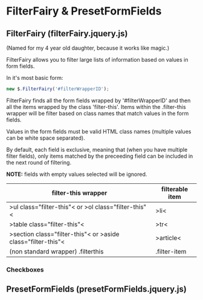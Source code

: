 # FilterFairy & PresetFormFields

## FilterFairy (filterFairy.jquery.js)

(Named for my 4 year old daughter, because it works like magic.)

FilterFairy allows you to filter large lists of information based on values in form fields.

In it's most basic form:
``` javascript
new $.FilterFairy('#filterWrapperID');
```
FilterFairy finds all the form fields wrapped by '#filterWrapperID' and then all the items wrapped by the class 'filter-this'. Items within the .filter-this wrapper will be filter based on class names that match values in the form fields.

Values in the form fields must be valid HTML class names (multiple values can be white space separated).

By default, each field is exclusive, meaning that (when you have multiple filter fields), only items matched by the preceeding field can be included in the next round of filtering.

**NOTE:** fields with empty values selected will be ignored.

|  filter-this wrapper | filterable item |
| -------------------- | --------------- |
| &gt;ul class="filter-this"&lt; or &gt;ol class="filter-this"&lt; | &gt;li&lt; |
| &gt;table class="filter-this"&lt; | &gt;tr&lt; |
| &gt;section class="filter-this"&lt; or &gt;aside class="filter-this"&lt; | &gt;article&lt; |
| (non standard wrapper) .filterthis | .filter-item |

### Checkboxes



## PresetFormFields (presetFormFields.jquery.js)

##